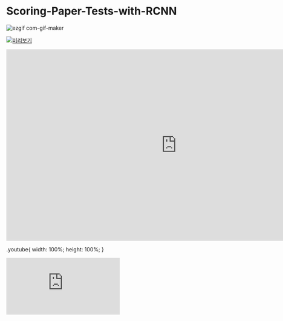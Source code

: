 # Scoring-Paper-Tests-with-RCNN

![ezgif com-gif-maker](https://user-images.githubusercontent.com/49023717/144734682-5317a371-c87e-4935-86e8-e9d1da6980c6.gif)

[![미리보기](https://img.youtube.com/vi/nVRXpLfXRB0/0.jpg)](https://www.youtube.com/watch?v=nVRXpLfXRB0&t=9s)

<iframe width="900" height="506" src="https://www.youtube.com/embed/nVRXpLfXRB0" title="YouTube video player" frameborder="0" allow="accelerometer; autoplay; clipboard-write; encrypted-media; gyroscope; picture-in-picture" allowfullscreen></iframe>

.youtube{
    width: 100%;
    height: 100%;
}

<iframe class="youtube" src="https://www.youtube.com/embed/nVRXpLfXRB0"  
 frameborder="0" allow="autoplay; encrypted-media" allowfullscreen></iframe>  
